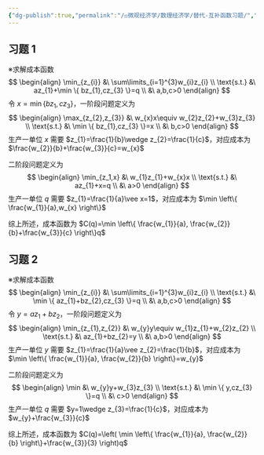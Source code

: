 ```yaml
---
{"dg-publish":true,"permalink":"/⚖️微观经济学/数理经济学/替代-互补函数习题/","tags":["数理经济学"],"created":"2024-10-12T10:24:55.000+08:00","updated":"2024-10-12T10:24:55.000+08:00"}
---
```


## 习题 1
※求解成本函数
$$
\begin{align}
\min_{z_{i}} &\ \sum\limits_{i=1}^{3}w_{i}z_{i} \\
\text{s.t.} &\ az_{1}+\min \{ bz_{1},cz_{3} \}=q \\
&\ a,b,c>0
\end{align}
$$
令 $x=\min \{ bz_{1},cz_{3} \}$，一阶段问题定义为
$$
\begin{align}
\max_{z_{2},z_{3}} &\ w_{x}x\equiv w_{2}z_{2}+w_{3}z_{3} \\
\text{s.t.} &\ \min \{ bz_{1},cz_{3} \}=x \\
&\ b,c>0
\end{align}
$$
生产一单位 $x$ 需要 $z_{1}=\frac{1}{b}\wedge z_{2}=\frac{1}{c}$，对应成本为 $\frac{w_{2}}{b}+\frac{w_{3}}{c}=w_{x}$

二阶段问题定义为
$$
\begin{align}
\min_{z_1,x} &\ w_{1}z_{1}+w_{x}x \\
\text{s.t.} &\ az_{1}+x=q \\
&\ a>0
\end{align}
$$
生产一单位 $q$ 需要 $z_{1}=\frac{1}{a}\vee x=1$，对应成本为 $\min \left\{  \frac{w_{1}}{a},w_{x}  \right\}$

综上所述，成本函数为 $C(q)=\min \left\{  \frac{w_{1}}{a}, \frac{w_{2}}{b}+\frac{w_{3}}{c}  \right\}q$

## 习题 2

※求解成本函数
$$
\begin{align}
\min_{z_{i}} &\ \sum\limits_{i=1}^{3}w_{i}z_{i} \\
\text{s.t.} &\ \min \{ az_{1}+bz_{2},cz_{3} \}=q \\
&\ a,b,c>0
\end{align}
$$
令 $y=az_{1}+bz_{2}$，一阶段问题定义为
$$
\begin{align}
\min_{z_{1},z_{2}} &\ w_{y}y\equiv w_{1}z_{1}+w_{2}z_{2} \\
\text{s.t.} &\ az_{1}+bz_{2}=y \\
&\ a,b>0
\end{align}
$$
生产一单位 $y$ 需要 $z_{1}=\frac{1}{a}\vee z_{2}=\frac{1}{b}$，对应成本为 $\min \left\{  \frac{w_{1}}{a}, \frac{w_{2}}{b}  \right\}=w_{y}$

二阶段问题定义为
$$
\begin{align}
\min &\ w_{y}y+w_{3}z_{3} \\
\text{s.t.} &\ \min \{ y,cz_{3} \}=q \\
&\ c>0
\end{align}
$$
生产一单位 $q$ 需要 $y=1\wedge z_{3}=\frac{1}{c}$，对应成本为 $w_{y}+\frac{w_{3}}{c}$

综上所述，成本函数为 $C(q)=\left( \min \left\{  \frac{w_{1}}{a}, \frac{w_{2}}{b}  \right\}+\frac{w_{3}}{3} \right)q$